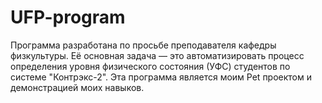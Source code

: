 # UFP-program
  Программа разработана по просьбе преподавателя кафедры физкультуры. Её основная задача — это автоматизировать процесс определения уровня физического состояния (УФС)
студентов по системе "Контрэкс-2".
  Эта программа является моим Pet проектом и демонстрацией моих навыков.
